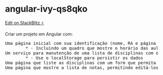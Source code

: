# angular-ivy-qs8qko

[Edit on StackBlitz ⚡️](https://stackblitz.com/edit/angular-ivy-qs8qko)


<p>Criar um projeto em Angular com:</p>
<pre>
Uma página inicial com sua identificação (nome, RA e página de perfil do GitHub);
		* - Incluindo um quadro que mostre o horário das aulas
Um serviço para manutenção de uma lista de disciplinas com os campos: dia da semana, horário, nome, p1 e p2;
		* - Use o localStorage para persistir os dados
Uma página que liste as disciplinas com um form que permita incluir disciplinas informando dia da semana, horário e nome;
Uma página que mostre a lista de notas, permitindo editá-los na tabela.
</pre>
